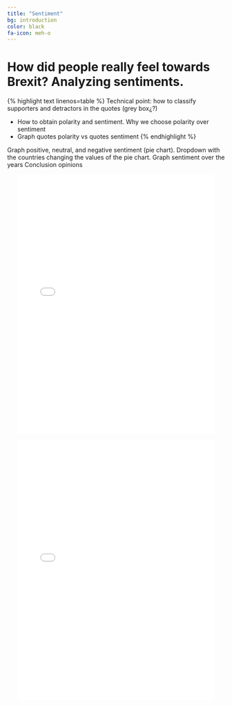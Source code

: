 ```yaml
---
title: "Sentiment"
bg: introduction
color: black
fa-icon: meh-o
---
```


# How did people really feel towards Brexit? Analyzing sentiments. 

{% highlight text linenos=table %}
Technical point: how to classify supporters and detractors in the quotes (grey box¿?)
- How to obtain polarity and sentiment. Why we choose polarity over sentiment
- Graph quotes polarity vs quotes sentiment
{% endhighlight %}

Graph positive, neutral, and negative sentiment (pie chart). Dropdown with the countries changing the values of the pie chart.
Graph sentiment over the years 
Conclusion opinions

<p align="center">
  <iframe style="margin:auto;display:block;" src="assets/fig_speaker_countries.html" width="90%" height="600" frameborder="0" style="border:0" allowfullscreen></iframe>
</p>

<p align="center">
  <iframe style="margin:auto;display:block;" src="assets/fig_sentiment_years.html" width="90%" height="600" frameborder="0" style="border:0" allowfullscreen></iframe>
</p>
